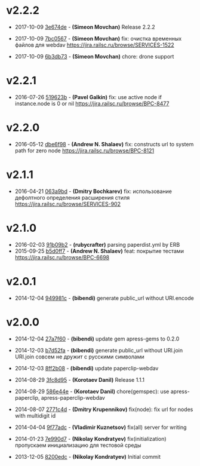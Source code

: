 # v2.2.2

* 2017-10-09 [3e674de](../../commit/3e674de) - __(Simeon Movchan)__ Release 2.2.2 
* 2017-10-09 [7bc0567](../../commit/7bc0567) - __(Simeon Movchan)__ fix: очистка временных файлов для webdav 
https://jira.railsc.ru/browse/SERVICES-1522

* 2017-10-09 [6b3db73](../../commit/6b3db73) - __(Simeon Movchan)__ chore: drone support 

# v2.2.1

* 2016-07-26 [519623b](../../commit/519623b) - __(Pavel Galkin)__ fix: use active node if instance.node is 0 or nil 
https://jira.railsc.ru/browse/BPC-8477

# v2.2.0

* 2016-05-12 [dbe6f98](../../commit/dbe6f98) - __(Andrew N. Shalaev)__ fix: constructs url to system path for zero node 
https://jira.railsc.ru/browse/BPC-8121

# v2.1.1

* 2016-04-21 [063a9bd](../../commit/063a9bd) - __(Dmitry Bochkarev)__ fix: использование дефолтного определения расширения стиля 
https://jira.railsc.ru/browse/SERVICES-902

# v2.1.0

* 2016-02-03 [91b09b2](../../commit/91b09b2) - __(rubycrafter)__ parsing paperdist.yml by ERB 
* 2015-09-25 [b5d0ff7](../../commit/b5d0ff7) - __(Andrew N. Shalaev)__ feat: покрытие тестами 
https://jira.railsc.ru/browse/BPC-6698

# v2.0.1

* 2014-12-04 [949981c](../../commit/949981c) - __(bibendi)__ generate public_url without URI.encode 

# v2.0.0

* 2014-12-04 [27a7f60](../../commit/27a7f60) - __(bibendi)__ update gem apress-gems to 0.2.0 
* 2014-12-03 [b7d52fa](../../commit/b7d52fa) - __(bibendi)__ generate public_url without URI.join 
URI.join совсем не дружит с русскими символами

* 2014-12-03 [8ff2b08](../../commit/8ff2b08) - __(bibendi)__ update paperclip-webdav 
* 2014-08-29 [3fc8d95](../../commit/3fc8d95) - __(Korotaev Danil)__ Release 1.1.1 
* 2014-08-29 [586e44e](../../commit/586e44e) - __(Korotaev Danil)__ chore(gemspec): use apress-paperclip, apress-paperclip-webdav 
* 2014-08-07 [2771c4d](../../commit/2771c4d) - __(Dmitry Krupennikov)__ fix(node): fix url for nodes with multidigit id 
* 2014-04-04 [9f77adc](../../commit/9f77adc) - __(Vladimir Kuznetsov)__ fix(all) server for writing 
* 2014-01-23 [7e990d7](../../commit/7e990d7) - __(Nikolay Kondratyev)__ fix(initialization) пропускаем инициализацию для тестовой среды 
* 2013-12-05 [8200edc](../../commit/8200edc) - __(Nikolay Kondratyev)__ Initial commit 
